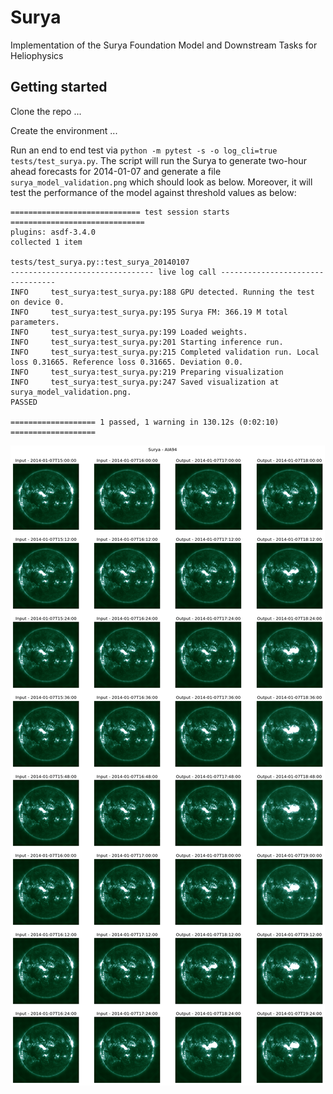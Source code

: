 # Surya
Implementation of the Surya Foundation Model and Downstream Tasks for Heliophysics

## Getting started

Clone the repo ...

Create the environment ...

Run an end to end test via `python -m pytest -s -o log_cli=true tests/test_surya.py`. The script will run the Surya to generate two-hour ahead forecasts for 2014-01-07 and generate a file `surya_model_validation.png` which should look as below. Moreover, it will test the performance of the model against threshold values as below:
```
============================= test session starts ==============================
plugins: asdf-3.4.0
collected 1 item

tests/test_surya.py::test_surya_20140107 
-------------------------------- live log call ---------------------------------
INFO     test_surya:test_surya.py:188 GPU detected. Running the test on device 0.
INFO     test_surya:test_surya.py:195 Surya FM: 366.19 M total parameters.
INFO     test_surya:test_surya.py:199 Loaded weights.
INFO     test_surya:test_surya.py:201 Starting inference run.
INFO     test_surya:test_surya.py:215 Completed validation run. Local loss 0.31665. Reference loss 0.31665. Deviation 0.0.
INFO     test_surya:test_surya.py:219 Preparing visualization
INFO     test_surya:test_surya.py:247 Saved visualization at surya_model_validation.png.
PASSED

=================== 1 passed, 1 warning in 130.12s (0:02:10) ===================
```
![Sample output of surya for 2014-01-07.](assets/surya_model_validation.png)
